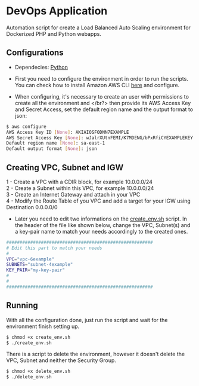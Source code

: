 # DevOps Application

Automation script for create a Load Balanced Auto Scaling environment for Dockerized PHP and Python webapps.

## Configurations

* Dependecies: [Python](https://www.python.org/)<br />

* First you need to configure the environment in order to run the scripts. You can check how to install Amazon AWS CLI [here](http://docs.aws.amazon.com/cli/latest/userguide/cli-chap-getting-set-up.html) and configure.<br />

* When configuring, it's necessary to create an user with permissions to create all the environment and </br?>
then provide its AWS Access Key and Secret Access, set the default region name and the output format to json:

```bash
$ aws configure
AWS Access Key ID [None]: AKIAIOSFODNN7EXAMPLE
AWS Secret Access Key [None]: wJalrXUtnFEMI/K7MDENG/bPxRfiCYEXAMPLEKEY
Default region name [None]: sa-east-1
Default output format [None]: json
```

## Creating VPC, Subnet and IGW

1 - Create a VPC with a CDIR block, for example 10.0.0.0/24<br />
2 - Create a Subnet within this VPC, for example 10.0.0.0/24<br />
3 - Create an Internet Gateway and attach in your VPC<br />
4 - Modify the Route Table of you VPC and add a target for your IGW using Destination 0.0.0.0/0<br />

* Later you need to edit two informations on the [create_env.sh](https://github.com/gmendonca/devops-apps/blob/master/create_env.sh) script. In the header of the file like shown below,
change the VPC, Subnet(s) and a key-pair name to match your needs accordingly to the created ones.

```bash
#######################################################
# Edit this part to match your needs
#
VPC="vpc-6example"
SUBNETS="subnet-4example"
KEY_PAIR="my-key-pair"
#
#
#######################################################
```

## Running

With all the configuration done, just run the script and wait for the environment finish setting up.

```bash
$ chmod +x create_env.sh
$ ./create_env.sh
```

There is a script to delete the environment, however it doesn't delete the VPC, Subnet and neither the Security Group.
```bash
$ chmod +x delete_env.sh
$ ./delete_env.sh
```
